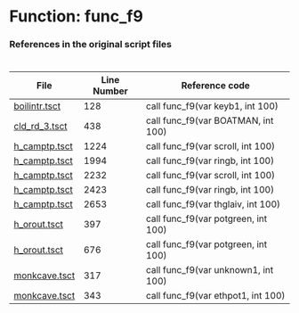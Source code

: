 # Function: func_f9 
### References in the original script files

#

| File | Line Number | Reference code |
| --- | --- | --- |
| [boilintr.tsct](../../../out/boilintr.tsct#L128) | 128 | call func_f9(var keyb1, int 100) |
| [cld_rd_3.tsct](../../../out/cld_rd_3.tsct#L438) | 438 | call func_f9(var BOATMAN, int 100) |
| [h_camptp.tsct](../../../out/h_camptp.tsct#L1224) | 1224 | call func_f9(var scroll, int 100) |
| [h_camptp.tsct](../../../out/h_camptp.tsct#L1994) | 1994 | call func_f9(var ringb, int 100) |
| [h_camptp.tsct](../../../out/h_camptp.tsct#L2232) | 2232 | call func_f9(var scroll, int 100) |
| [h_camptp.tsct](../../../out/h_camptp.tsct#L2423) | 2423 | call func_f9(var ringb, int 100) |
| [h_camptp.tsct](../../../out/h_camptp.tsct#L2653) | 2653 | call func_f9(var thglaiv, int 100) |
| [h_orout.tsct](../../../out/h_orout.tsct#L397) | 397 | call func_f9(var potgreen, int 100) |
| [h_orout.tsct](../../../out/h_orout.tsct#L676) | 676 | call func_f9(var potgreen, int 100) |
| [monkcave.tsct](../../../out/monkcave.tsct#L317) | 317 | call func_f9(var unknown1, int 100) |
| [monkcave.tsct](../../../out/monkcave.tsct#L343) | 343 | call func_f9(var ethpot1, int 100) |
